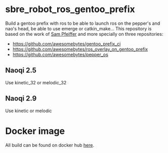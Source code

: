 # sbre_robot_ros_gentoo_prefix
Build a gentoo prefix with ros to be able to launch ros on the pepper's and nao's head, be able to use emerge or catkin_make... This repository is based on the work of [Sam Pfeiffer](https://github.com/awesomebytes) and more specially on three repositories:
* https://github.com/awesomebytes/gentoo_prefix_ci
* https://github.com/awesomebytes/ros_overlay_on_gentoo_prefix
* https://github.com/awesomebytes/pepper_os

## Naoqi 2.5

Use kinetic_32 or melodic_32

## Naoqi 2.9

Use kinetic or melodic

# Docker image

All build can be found on docker hub [here](https://hub.docker.com/repository/docker/softbankroboticsresearch/sbre_robot_ros_gentoo_prefix).